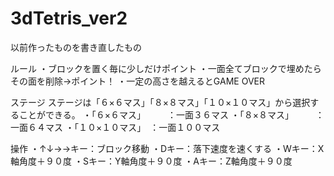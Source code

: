 # 3dTetris_ver2
以前作ったものを書き直したもの

ルール
・ブロックを置く毎に少しだけポイント
・一面全てブロックで埋めたらその面を削除→ポイント！
・一定の高さを越えるとGAME OVER

ステージ
ステージは「６×６マス」「８×８マス」「１０×１０マス」から選択することができる。
・「６×６マス」　　　：一面３６マス
・「８×８マス」　　　：一面６４マス
・「１０×１０マス」　：一面１００マス

操作
・↑↓→→キー：ブロック移動
・Dキー：落下速度を速くする
・Wキー：X軸角度＋９０度
・Sキー：Y軸角度＋９０度
・Aキー：Z軸角度＋９０度
